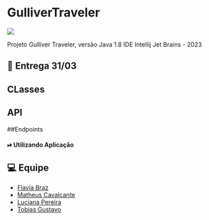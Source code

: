 # GulliverTraveler


<img src="https://i.imgur.com/QjfEl07.png">

Projeto Gulliver Traveler, versão Java 1.8 IDE Intellij Jet Brains  -  2023

## 📌 Entrega 31/03

## CLasses 

## API

##Endpoints

#### ⏯ Utilizando Aplicação



## 💻 Equipe
- [Flavia Braz](https://github.com/flavialbraz)
- [Matheus Cavalcante](https://github.com/matheus-poro)
- [Luciana Pereira](https://github.com/luciana-pereira)
- [Tobias Gustavo](https://github.com/TobiasGustavo)
